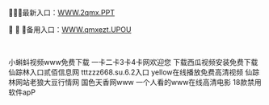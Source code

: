 <p>
	🐓🐓🐓最新入口：<a href="http://www.baidu.com/link?url=6MA2SWnO3Raqke39an_0PUxosM6ZrUGzi1BN9tNnlPW&wd">WWW.2qmx.PPT</a> 
	<p>
		🏥
🏥
🏥备用入口：<a href="http://www.baidu.com/link?url=6MA2SWnO3Raqke39an_0PUxosM6ZrUGzi1BN9tNnlPW&wd">WWW.qmxezt.UPOU</a> 
	</p>
	<p>
		<br />
	</p>
	<p>
		小蝌蚪视频www免费下载
一卡二卡3卡4卡网欢迎您
下载西瓜视频安装免费下载
仙踪林入口贰佰信息网
tttzzz668.su.6.2入口
yellow在线播放免费高清视频
仙踪林网站老狼大豆行情网
国色天香网www
一个人看的www在线高清电影
18款禁用软件apP
	</p>
